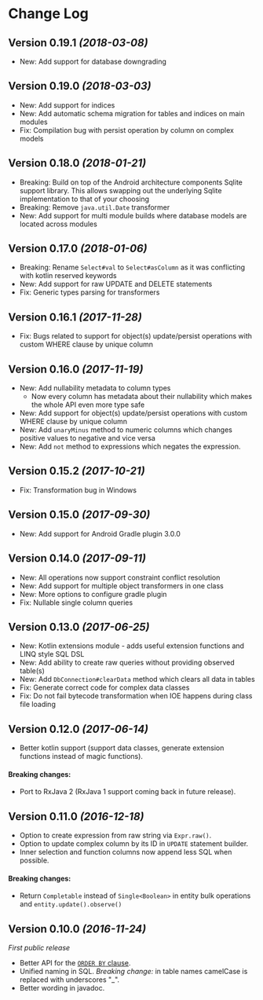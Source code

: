 Change Log
==========

Version 0.19.1 _(2018-03-08)_
---------------------------------

* New: Add support for database downgrading

Version 0.19.0 _(2018-03-03)_
---------------------------------

* New: Add support for indices
* New: Add automatic schema migration for tables and indices on main modules
* Fix: Compilation bug with persist operation by column on complex models

Version 0.18.0 _(2018-01-21)_
---------------------------------

* Breaking: Build on top of the Android architecture components Sqlite support library. This allows swapping out the underlying Sqlite implementation to that of your choosing
* Breaking: Remove `java.util.Date` transformer
* New: Add support for multi module builds where database models are located across modules

Version 0.17.0 _(2018-01-06)_
---------------------------------

* Breaking: Rename `Select#val` to `Select#asColumn` as it was conflicting with kotlin reserved keywords
* New: Add support for raw UPDATE and DELETE statements
* Fix: Generic types parsing for transformers

Version 0.16.1 _(2017-11-28)_
---------------------------------

* Fix: Bugs related to support for object(s) update/persist operations with custom WHERE clause by unique column

Version 0.16.0 _(2017-11-19)_
---------------------------------

* New: Add nullability metadata to column types
    - Now every column has metadata about their nullability which makes the whole API even more type safe
* New: Add support for object(s) update/persist operations with custom WHERE clause by unique column
* New: Add `unaryMinus` method to numeric columns which changes positive values to negative and vice versa
* New: Add `not` method to expressions which negates the expression.

Version 0.15.2 _(2017-10-21)_
---------------------------------

* Fix: Transformation bug in Windows

Version 0.15.0 _(2017-09-30)_
---------------------------------

* New: Add support for Android Gradle plugin 3.0.0

Version 0.14.0 _(2017-09-11)_
---------------------------------

* New: All operations now support constraint conflict resolution
* New: Add support for multiple object transformers in one class
* New: More options to configure gradle plugin
* Fix: Nullable single column queries

Version 0.13.0 _(2017-06-25)_
---------------------------------

* New: Kotlin extensions module - adds useful extension functions and LINQ style SQL DSL
* New: Add ability to create raw queries without providing observed table(s)
* New: Add `DbConnection#clearData` method which clears all data in tables
* Fix: Generate correct code for complex data classes
* Fix: Do not fail bytecode transformation when IOE happens during class file loading

Version 0.12.0 _(2017-06-14)_
---------------------------------

* Better kotlin support (support data classes, generate extension functions instead of magic functions).

#### Breaking changes:

* Port to RxJava 2 (RxJava 1 support coming back in future release).

Version 0.11.0 _(2016-12-18)_
---------------------------------

* Option to create expression from raw string via `Expr.raw()`.
* Option to update complex column by its ID in `UPDATE` statement builder.
* Inner selection and function columns now append less SQL when possible.

#### Breaking changes:

* Return `Completable` instead of `Single<Boolean>` in entity bulk operations and `entity.update().observe()`

Version 0.10.0 _(2016-11-24)_
---------------------------------
_First public release_

* Better API for the [`ORDER BY` clause](https://github.com/SiimKinks/sqlitemagic/wiki/The-ORDER-BY-Clause).
* Unified naming in SQL. _Breaking change:_ in table names camelCase is replaced with underscores "_".
* Better wording in javadoc.

